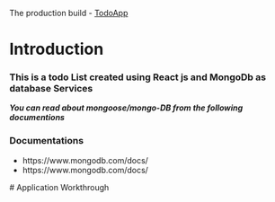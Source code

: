The production build - [TodoApp](https://maketodoreact.netlify.app/)

# Introduction

### **This is a todo List created using React js and MongoDb as database Services**

**_You can read about mongoose/mongo-DB from the following documentions_**

### Documentations

<ul>
<li> https://www.mongodb.com/docs/
</li>
<li>https://www.mongodb.com/docs/</li>
</ul>
# Application Workthrough
